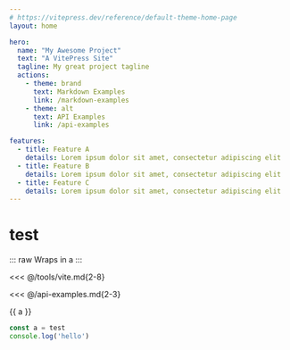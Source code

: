 ```yaml
---
# https://vitepress.dev/reference/default-theme-home-page
layout: home

hero:
  name: "My Awesome Project"
  text: "A VitePress Site"
  tagline: My great project tagline
  actions:
    - theme: brand
      text: Markdown Examples
      link: /markdown-examples
    - theme: alt
      text: API Examples
      link: /api-examples

features:
  - title: Feature A
    details: Lorem ipsum dolor sit amet, consectetur adipiscing elit
  - title: Feature B
    details: Lorem ipsum dolor sit amet, consectetur adipiscing elit
  - title: Feature C
    details: Lorem ipsum dolor sit amet, consectetur adipiscing elit
---
```


# test

::: raw
Wraps in a
:::

<<< @/tools/vite.md{2-8}

<<< @/api-examples.md{2-3}

<script setup lang="ts">
  const a = import.meta.env.VITE_BASE_URL
  const a = test
</script>
{{ a }}

```js
const a = test
console.log('hello')
```

```ts
